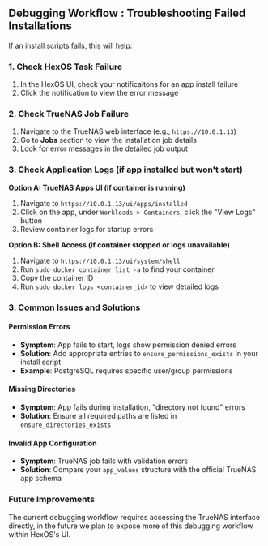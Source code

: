 ## Debugging Workflow : Troubleshooting Failed Installations

If an install scripts fails, this will help:

### 1. Check HexOS Task Failure
1. In the HexOS UI, check your notificaitons for an app install failure
2. Click the notification to view the error message

### 2. Check TrueNAS Job Failure
1. Navigate to the TrueNAS web interface (e.g., `https://10.0.1.13`)
2. Go to **Jobs** section to view the installation job details
3. Look for error messages in the detailed job output

### 3. Check Application Logs (if app installed but won't start)
**Option A: TrueNAS Apps UI (if container is running)**
1. Navigate to `https://10.0.1.13/ui/apps/installed`
2. Click on the app, under `Workloads > Containers`, click the "View Logs" button
2. Review container logs for startup errors

**Option B: Shell Access (if container stopped or logs unavailable)**
1. Navigate to `https://10.0.1.13/ui/system/shell`
2. Run `sudo docker container list -a` to find your container
3. Copy the container ID
4. Run `sudo docker logs <container_id>` to view detailed logs

### 3. Common Issues and Solutions

#### Permission Errors
- **Symptom**: App fails to start, logs show permission denied errors
- **Solution**: Add appropriate entries to `ensure_permissions_exists` in your install script
- **Example**: PostgreSQL requires specific user/group permissions

#### Missing Directories
- **Symptom**: App fails during installation, "directory not found" errors
- **Solution**: Ensure all required paths are listed in `ensure_directories_exists`

#### Invalid App Configuration
- **Symptom**: TrueNAS job fails with validation errors
- **Solution**: Compare your `app_values` structure with the official TrueNAS app schema

### Future Improvements
The current debugging workflow requires accessing the TrueNAS interface directly, in the future we plan to expose more of this debugging workflow within HexOS's UI.
